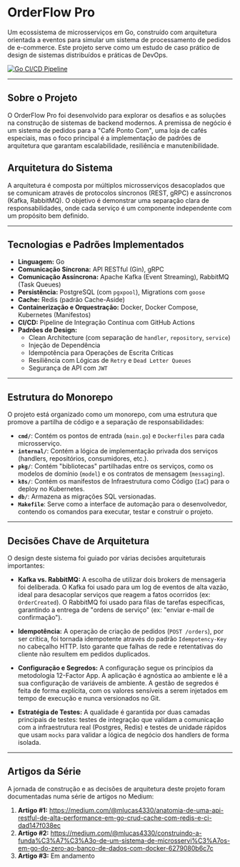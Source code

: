 # OrderFlow Pro

Um ecossistema de microsserviços em Go, construído com arquitetura orientada a eventos para simular um sistema de processamento de pedidos de e-commerce. Este projeto serve como um estudo de caso prático de design de sistemas distribuídos e práticas de DevOps.

[![Go CI/CD Pipeline](https://github.com/mlucas4330/orderflow-pro/actions/workflows/ci.yml/badge.svg)](https://github.com/mlucas4330/orderflow-pro/actions/workflows/ci.yml)

---

## Sobre o Projeto

O OrderFlow Pro foi desenvolvido para explorar os desafios e as soluções na construção de sistemas de backend modernos. A premissa de negócio é um sistema de pedidos para a "Café Ponto Com", uma loja de cafés especiais, mas o foco principal é a implementação de padrões de arquitetura que garantam escalabilidade, resiliência e manutenibilidade.

## Arquitetura do Sistema

A arquitetura é composta por múltiplos microsserviços desacoplados que se comunicam através de protocolos síncronos (REST, gRPC) e assíncronos (Kafka, RabbitMQ). O objetivo é demonstrar uma separação clara de responsabilidades, onde cada serviço é um componente independente com um propósito bem definido.

---

## Tecnologias e Padrões Implementados

-   **Linguagem:** Go
-   **Comunicação Síncrona:** API RESTful (Gin), gRPC
-   **Comunicação Assíncrona:** Apache Kafka (Event Streaming), RabbitMQ (Task Queues)
-   **Persistência:** PostgreSQL (com `pgxpool`), Migrations com `goose`
-   **Cache:** Redis (padrão Cache-Aside)
-   **Containerização e Orquestração:** Docker, Docker Compose, Kubernetes (Manifestos)
-   **CI/CD:** Pipeline de Integração Contínua com GitHub Actions
-   **Padrões de Design:**
    -   Clean Architecture (com separação de `handler`, `repository`, `service`)
    -   Injeção de Dependência
    -   Idempotência para Operações de Escrita Críticas
    -   Resiliência com Lógicas de `Retry` e `Dead Letter Queues`
    -   Segurança de API com `JWT`

---

## Estrutura do Monorepo

O projeto está organizado como um monorepo, com uma estrutura que promove a partilha de código e a separação de responsabilidades:

-   **`cmd/`**: Contém os pontos de entrada (`main.go`) e `Dockerfiles` para cada microsserviço.
-   **`internal/`**: Contém a lógica de implementação privada dos serviços (handlers, repositórios, consumidores, etc.).
-   **`pkg/`**: Contém "bibliotecas" partilhadas entre os serviços, como os modelos de domínio (`model`) e os contratos de mensagem (`messaging`).
-   **`k8s/`**: Contém os manifestos de Infraestrutura como Código (`IaC`) para o deploy no Kubernetes.
-   **`db/`**: Armazena as migrações SQL versionadas.
-   **`Makefile`**: Serve como a interface de automação para o desenvolvedor, contendo os comandos para executar, testar e construir o projeto.

---

## Decisões Chave de Arquitetura

O design deste sistema foi guiado por várias decisões arquiteturais importantes:

-   **Kafka vs. RabbitMQ:** A escolha de utilizar dois brokers de mensageria foi deliberada. O Kafka foi usado para um log de eventos de alta vazão, ideal para desacoplar serviços que reagem a fatos ocorridos (ex: `OrderCreated`). O RabbitMQ foi usado para filas de tarefas específicas, garantindo a entrega de "ordens de serviço" (ex: "enviar e-mail de confirmação").

-   **Idempotência:** A operação de criação de pedidos (`POST /orders`), por ser crítica, foi tornada idempotente através do padrão `Idempotency-Key` no cabeçalho HTTP. Isto garante que falhas de rede e retentativas do cliente não resultem em pedidos duplicados.

-   **Configuração e Segredos:** A configuração segue os princípios da metodologia 12-Factor App. A aplicação é agnóstica ao ambiente e lê a sua configuração de variáveis de ambiente. A gestão de segredos é feita de forma explícita, com os valores sensíveis a serem injetados em tempo de execução e nunca versionados no Git.

-   **Estratégia de Testes:** A qualidade é garantida por duas camadas principais de testes: testes de integração que validam a comunicação com a infraestrutura real (Postgres, Redis) e testes de unidade rápidos que usam `mocks` para validar a lógica de negócio dos handlers de forma isolada.

---

## Artigos da Série

A jornada de construção e as decisões de arquitetura deste projeto foram documentadas numa série de artigos no Medium:

1.  **Artigo #1:** https://medium.com/@mlucas4330/anatomia-de-uma-api-restful-de-alta-performance-em-go-crud-cache-com-redis-e-ci-dad147f038ec
2.  **Artigo #2:** https://medium.com/@mlucas4330/construindo-a-funda%C3%A7%C3%A3o-de-um-sistema-de-microsservi%C3%A7os-em-go-do-zero-ao-banco-de-dados-com-docker-6279080b6c7c
3.  **Artigo #3:** Em andamento
